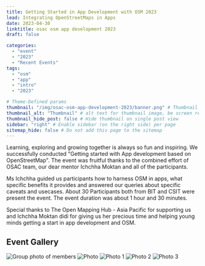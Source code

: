 ```yaml
---
title: Getting Started in App Development with OSM 2023
lead: Integrating OpenStreetMaps in Apps
date: 2023-04-30
linktitle: osac osm app development 2023
draft: false

categories:
  - "event"
  - "2023"
  - "Recent Events"
tags:
  - "osm"
  - "app"
  - "intro"
  - "2023"

# Theme-Defined params
thumbnail: "/img/osac-osm-app-development-2023/banner.png" # Thumbnail image
thumbnail_alt: "Thumbnail" # alt text for thumbnail image, be screen reader friendly!
thumbnail_hide_post: false # Hide thumbnail on single post view
sidebar: "right" # Enable sidebar (on the right side) per page
sitemap_hide: false # Do not add this page to the sitemap
---
```


Learning, exploring and growing together is always so fun and inspiring. We successfully conducted "Getting started with App development based on OpenStreetMap". The event was fruitful thanks to the combined effort of OSAC team, our dear mentor Ichchha Moktan and all of the participants.

Ms Ichchha guided us participants how to harness OSM in apps, what specific benefits it provides and answered our queries about specific caveats and usecases. About 30 Participants both from BIT and CSIT were present the event. The event duration was about 1 hour and 30 minutes.

Special thanks to The Open Mapping Hub - Asia Pacific for supporting us and Ichchha Moktan didi for giving us her precious time and helping young minds getting a start in app development and OSM.

## Event Gallery

![Group photo of members](/img/osac-osm-app-development-2023/group-photo.jpg "Group Photo")
![Photo](/img/osac-osm-app-development-2023/photo.jpg "Group Photo")
![Photo 1](/img/osac-osm-app-development-2023/photo-1.jpg "Group Photo")
![Photo 2](/img/osac-osm-app-development-2023/photo-2.jpg "Group Photo")
![Photo 3](/img/osac-osm-app-development-2023/photo-3.jpg "Group Photo")
